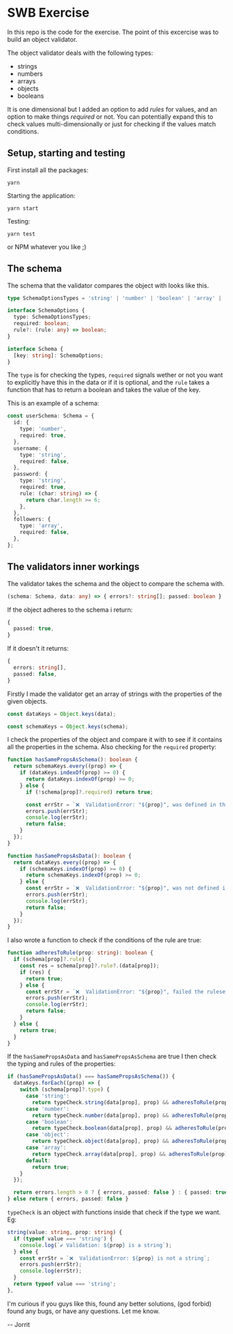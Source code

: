# SWB Exercise

In this repo is the code for the exercise. The point of this excercise was to build an object validator.

The object validator deals with the following types:

* strings
* numbers
* arrays
* objects
* booleans

It is one dimensional but I added an option to add *rules* for values, and an option to make things *required* or not. You can potentially expand this to check values multi-dimensionally or just for checking if the values match conditions.

## Setup, starting and testing

First install all the packages:
```
yarn
```

Starting the application:
```
yarn start
```

Testing:
```
yarn test
```
or NPM whatever you like ;)

## The schema

The schema that the validator compares the object with looks like this.

```typescript
type SchemaOptionsTypes = 'string' | 'number' | 'boolean' | 'array' | 'object';

interface SchemaOptions {
  type: SchemaOptionsTypes;
  required: boolean;
  rule?: (rule: any) => boolean;
}

interface Schema {
  [key: string]: SchemaOptions;
}
```

The `type` is for checking the types, `required` signals wether or not you want to explicitly have this in the data or if it is optional, and the `rule` takes a function that has to return a boolean and takes the value of the key.

This is an example of a schema:

```typescript
const userSchema: Schema = {
  id: {
    type: 'number',
    required: true,
  },
  username: {
    type: 'string',
    required: false,
  },
  password: {
    type: 'string',
    required: true,
    rule: (char: string) => {
      return char.length >= 6;
    },
  },
  followers: {
    type: 'array',
    required: false,
  },
};

```

## The validators inner workings

The validator takes the schema and the object to compare the schema with. 

```typescript
(schema: Schema, data: any) => { errors?: string[]; passed: boolean }
```


If the object adheres to the schema i return:
```typescript
{
  passed: true,
}
```

If it doesn't it returns:
```typescript
{
  errors: string[],
  passed: false,
}
```

Firstly I made the validator get an array of strings with the properties of the given objects.

```typescript
const dataKeys = Object.keys(data);

const schemaKeys = Object.keys(schema);
```


I check the properties of the object and compare it with to see if it contains all the properties in the schema. Also checking for the `required` property:
```typescript
function hasSamePropsAsSchema(): boolean {
  return schemaKeys.every((prop) => {
    if (dataKeys.indexOf(prop) >= 0) {
      return dataKeys.indexOf(prop) >= 0;
    } else {
      if (!schema[prop]?.required) return true;

      const errStr = `❌  ValidationError: "${prop}", was defined in the schema, but it is not present in the data...`;
      errors.push(errStr);
      console.log(errStr);
      return false;
    }
  });
}

```
```typescript
function hasSamePropsAsData(): boolean {
  return dataKeys.every((prop) => {
    if (schemaKeys.indexOf(prop) >= 0) {
      return schemaKeys.indexOf(prop) >= 0;
    } else {
      const errStr = `❌  ValidationError: "${prop}", was not defined in schema, but it is present in the data...`;
      errors.push(errStr);
      console.log(errStr);
      return false;
    }
  });
}
```

I also wrote a function to check if the conditions of the rule are true:

```typescript
function adheresToRule(prop: string): boolean {
  if (schema[prop]?.rule) {
    const res = schema[prop]?.rule?.(data[prop]);
    if (res) {
      return true;
    } else {
      const errStr = `❌  ValidationError: "${prop}", failed the ruleset...`;
      errors.push(errStr);
      console.log(errStr);
      return false;
    }
  } else {
    return true;
  }
}
```

If the `hasSamePropsAsData` and `hasSamePropsAsSchema` are true I then check the typing and rules of the properties:

```typescript
if (hasSamePropsAsData() === hasSamePropsAsSchema()) {
  dataKeys.forEach((prop) => {
    switch (schema[prop]?.type) {
      case 'string':
        return typeCheck.string(data[prop], prop) && adheresToRule(prop);
      case 'number':
        return typeCheck.number(data[prop], prop) && adheresToRule(prop);
      case 'boolean':
        return typeCheck.boolean(data[prop], prop) && adheresToRule(prop);
      case 'object':
        return typeCheck.object(data[prop], prop) && adheresToRule(prop);
      case 'array':
        return typeCheck.array(data[prop], prop) && adheresToRule(prop);
      default:
        return true;
    }
  });

  return errors.length > 0 ? { errors, passed: false } : { passed: true };
} else return { errors, passed: false }
```

`typeCheck` is an object with functions inside that check if the type we want. Eg:
```typescript
string(value: string, prop: string) {
  if (typeof value === 'string') {
    console.log(`✔️ Validation: ${prop} is a string`);
  } else {
    const errStr = `❌  ValidationError: ${prop} is not a string`;
    errors.push(errStr);
    console.log(errStr);
  }
  return typeof value === 'string';
},
```

I'm curious if you guys like this, found any better solutions, (god forbid) found any bugs, or have any questions. Let me know.

-- Jorrit
